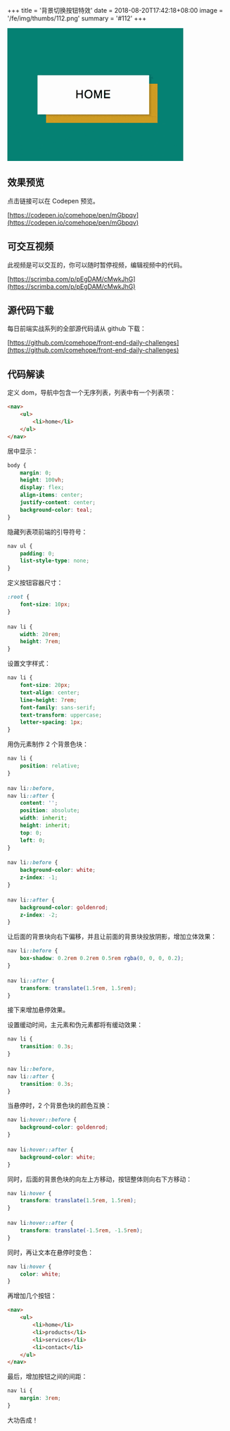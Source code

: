 +++
title = '背景切换按钮特效'
date = 2018-08-20T17:42:18+08:00
image = '/fe/img/thumbs/112.png'
summary = '#112'
+++

![](./work.gif)

## 效果预览

点击链接可以在 Codepen 预览。

[https://codepen.io/comehope/pen/mGbpqv](https://codepen.io/comehope/pen/mGbpqv)

## 可交互视频

此视频是可以交互的，你可以随时暂停视频，编辑视频中的代码。

[https://scrimba.com/p/pEgDAM/cMwkJhG](https://scrimba.com/p/pEgDAM/cMwkJhG)

## 源代码下载

每日前端实战系列的全部源代码请从 github 下载：

[https://github.com/comehope/front-end-daily-challenges](https://github.com/comehope/front-end-daily-challenges)

## 代码解读

定义 dom，导航中包含一个无序列表，列表中有一个列表项：
```html
<nav>
    <ul>
        <li>home</li>
    </ul>
</nav>
```

居中显示：
```css
body {
    margin: 0;
    height: 100vh;
    display: flex;
    align-items: center;
    justify-content: center;
    background-color: teal;
}
```

隐藏列表项前端的引导符号：
```css
nav ul {
    padding: 0;
    list-style-type: none;
}
```

定义按钮容器尺寸：
```css
:root {
    font-size: 10px;
}

nav li {
    width: 20rem;
    height: 7rem;
}
```

设置文字样式：
```css
nav li {
    font-size: 20px;
    text-align: center;
    line-height: 7rem;
    font-family: sans-serif;
    text-transform: uppercase;
    letter-spacing: 1px;
}
```

用伪元素制作 2 个背景色块：
```css
nav li {
    position: relative;
}

nav li::before,
nav li::after {
    content: '';
    position: absolute;
    width: inherit;
    height: inherit;
    top: 0;
    left: 0;
}

nav li::before {
    background-color: white;
    z-index: -1;
}

nav li::after {
    background-color: goldenrod;
    z-index: -2;
}
```

让后面的背景块向右下偏移，并且让前面的背景块投放阴影，增加立体效果：
```css
nav li::before {
    box-shadow: 0.2rem 0.2rem 0.5rem rgba(0, 0, 0, 0.2);
}

nav li::after {
    transform: translate(1.5rem, 1.5rem);
}
```

接下来增加悬停效果。

设置缓动时间，主元素和伪元素都将有缓动效果：
```css
nav li {
    transition: 0.3s;
}

nav li::before,
nav li::after {
    transition: 0.3s;
}
```

当悬停时，2 个背景色块的颜色互换：
```css
nav li:hover::before {
    background-color: goldenrod;
}

nav li:hover::after {
    background-color: white;
}
```

同时，后面的背景色块的向左上方移动，按钮整体则向右下方移动：
```css
nav li:hover {
    transform: translate(1.5rem, 1.5rem);
}

nav li:hover::after {
    transform: translate(-1.5rem, -1.5rem);
}
```

同时，再让文本在悬停时变色：
```css
nav li:hover {
    color: white;
}
```

再增加几个按钮：
```html
<nav>
    <ul>
        <li>home</li>
        <li>products</li>
        <li>services</li>
        <li>contact</li>
    </ul>
</nav>
```

最后，增加按钮之间的间距：
```css
nav li {
    margin: 3rem;
}
```

大功告成！

